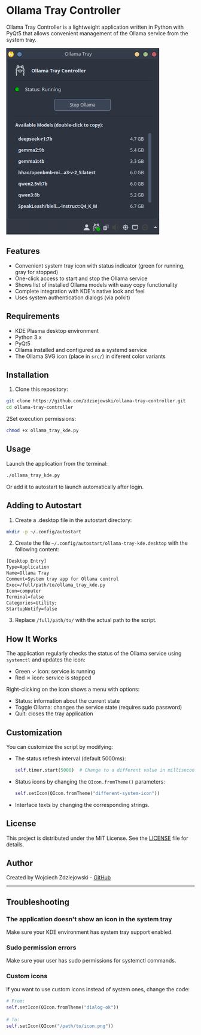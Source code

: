# Ollama Tray Controller

Ollama Tray Controller is a lightweight application written in Python with PyQt5 that allows convenient management of the Ollama service from the system tray.

![Aplication Screenshot](src/screenshot.png)

## Features

- Convenient system tray icon with status indicator (green for running, gray for stopped)
- One-click access to start and stop the Ollama service
- Shows list of installed Ollama models with easy copy functionality
- Complete integration with KDE's native look and feel
- Uses system authentication dialogs (via polkit)

## Requirements

- KDE Plasma desktop environment
- Python 3.x
- PyQt5
- Ollama installed and configured as a systemd service
- The Ollama SVG icon (place in `src/`) in diferent color variants

## Installation

1. Clone this repository:

```bash
git clone https://github.com/zdziejowski/ollama-tray-controller.git
cd ollama-tray-controller
```

2Set execution permissions:

```bash
chmod +x ollama_tray_kde.py
```

## Usage

Launch the application from the terminal:

```bash
./ollama_tray_kde.py
```

Or add it to autostart to launch automatically after login.

## Adding to Autostart

1. Create a .desktop file in the autostart directory:

```bash
mkdir -p ~/.config/autostart
```

2. Create the file `~/.config/autostart/ollama-tray-kde.desktop` with the following content:

```
[Desktop Entry]
Type=Application
Name=Ollama Tray
Comment=System tray app for Ollama control
Exec=/full/path/to/ollama_tray_kde.py
Icon=computer
Terminal=false
Categories=Utility;
StartupNotify=false
```

3. Replace `/full/path/to/` with the actual path to the script.

## How It Works

The application regularly checks the status of the Ollama service using `systemctl` and updates the icon:
- Green ✓ icon: service is running
- Red ✗ icon: service is stopped

Right-clicking on the icon shows a menu with options:
- Status: information about the current state
- Toggle Ollama: changes the service state (requires sudo password)
- Quit: closes the tray application

## Customization

You can customize the script by modifying:

- The status refresh interval (default 5000ms):
  ```python
  self.timer.start(5000)  # Change to a different value in milliseconds
  ```

- Status icons by changing the `QIcon.fromTheme()` parameters:
  ```python
  self.setIcon(QIcon.fromTheme("different-system-icon"))
  ```

- Interface texts by changing the corresponding strings.

## License

This project is distributed under the MIT License. See the [LICENSE](LICENSE) file for details.

## Author

Created by Wojciech Zdziejowski - [GitHub](https://github.com/zdziejowski/)

---

## Troubleshooting

### The application doesn't show an icon in the system tray

Make sure your KDE environment has system tray support enabled.

### Sudo permission errors

Make sure your user has sudo permissions for systemctl commands.

### Custom icons

If you want to use custom icons instead of system ones, change the code:

```python
# From:
self.setIcon(QIcon.fromTheme("dialog-ok"))

# To:
self.setIcon(QIcon("/path/to/icon.png"))
```
